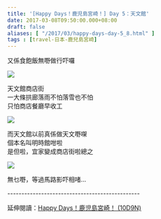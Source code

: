 ```yaml
---
title: '[Happy Days！鹿児島宮崎！] Day 5：天文館'
date: 2017-03-08T09:50:00.000+08:00
draft: false
aliases: [ "/2017/03/happy-days-day-5_8.html" ]
tags : [travel-日本-鹿兒島宮崎]
---
```


又係食飽飯無嘢做行吓囉  

![](/images/kojkmi5f1.jpg)

天文館商店街  
一大條拱廊落雨不怕落雪也不怕  
只怕商店餐廳早收工  

![](/images/kojkmi5f2.jpg)

而天文館以前真係做天文嘢㗎  
個本名叫明時館咁啦  
是但啦，宜家變成商店街啦總之  

![](/images/kojkmi5f.jpg)

無乜嘢，等過馬路影吓相啫...  
  
\-----------------------------------------------  
  
延伸閱讀：[Happy Days！鹿児島宮崎！ (10D9N)](https://hidie.net/kojkmi10d9n/)

